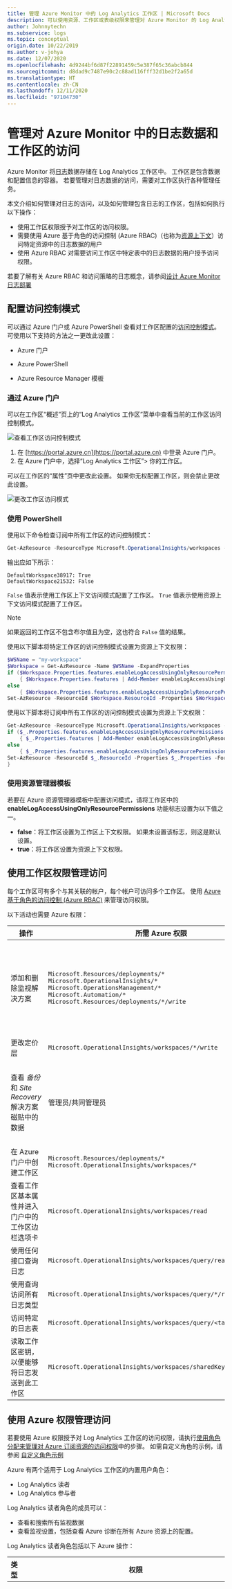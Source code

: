 ```yaml
---
title: 管理 Azure Monitor 中的 Log Analytics 工作区 | Microsoft Docs
description: 可以使用资源、工作区或表级权限来管理对 Azure Monitor 的 Log Analytics 工作区中存储的数据的访问。 本文详细介绍如何完成这些操作。
author: Johnnytechn
ms.subservice: logs
ms.topic: conceptual
origin.date: 10/22/2019
ms.author: v-johya
ms.date: 12/07/2020
ms.openlocfilehash: 4d9244bf6d87f22891459c5e387f65c36abcb844
ms.sourcegitcommit: d8dad9c7487e90c2c88ad116fff32d1be2f2a65d
ms.translationtype: HT
ms.contentlocale: zh-CN
ms.lasthandoff: 12/11/2020
ms.locfileid: "97104730"
---
```

# <a name="manage-access-to-log-data-and-workspaces-in-azure-monitor"></a>管理对 Azure Monitor 中的日志数据和工作区的访问

Azure Monitor 将[日志](data-platform-logs.md)数据存储在 Log Analytics 工作区中。 工作区是包含数据和配置信息的容器。 若要管理对日志数据的访问，需要对工作区执行各种管理任务。

本文介绍如何管理对日志的访问，以及如何管理包含日志的工作区，包括如何执行以下操作： 

* 使用工作区权限授予对工作区的访问权限。
* 需要使用 Azure 基于角色的访问控制 (Azure RBAC)（也称为[资源上下文](design-logs-deployment.md#access-mode)）访问特定资源中的日志数据的用户
* 使用 Azure RBAC 对需要访问工作区中特定表中的日志数据的用户授予访问权限。

若要了解有关 Azure RBAC 和访问策略的日志概念，请参阅[设计 Azure Monitor 日志部署](design-logs-deployment.md)

## <a name="configure-access-control-mode"></a>配置访问控制模式

可以通过 Azure 门户或 Azure PowerShell 查看对工作区配置的[访问控制模式](design-logs-deployment.md)。  可使用以下支持的方法之一更改此设置：

* Azure 门户

* Azure PowerShell

* Azure Resource Manager 模板

### <a name="from-the-azure-portal"></a>通过 Azure 门户

可以在工作区“概述”页上的“Log Analytics 工作区”菜单中查看当前的工作区访问控制模式。 

![查看工作区访问控制模式](./media/manage-access/view-access-control-mode.png)

1. 在 [https://portal.azure.cn](https://portal.azure.cn) 中登录 Azure 门户。
1. 在 Azure 门户中，选择“Log Analytics 工作区”> 你的工作区。

可以在工作区的“属性”页中更改此设置。 如果你无权配置工作区，则会禁止更改此设置。

![更改工作区访问模式](./media/manage-access/change-access-control-mode.png)

### <a name="using-powershell"></a>使用 PowerShell

使用以下命令检查订阅中所有工作区的访问控制模式：

```powershell
Get-AzResource -ResourceType Microsoft.OperationalInsights/workspaces -ExpandProperties | foreach {$_.Name + ": " + $_.Properties.features.enableLogAccessUsingOnlyResourcePermissions}
```

输出应如下所示：

```
DefaultWorkspace38917: True
DefaultWorkspace21532: False
```

`False` 值表示使用工作区上下文访问模式配置了工作区。  `True` 值表示使用资源上下文访问模式配置了工作区。

> [!NOTE]
> 如果返回的工作区不包含布尔值且为空，这也符合 `False` 值的结果。
>

使用以下脚本将特定工作区的访问控制模式设置为资源上下文权限：

```powershell
$WSName = "my-workspace"
$Workspace = Get-AzResource -Name $WSName -ExpandProperties
if ($Workspace.Properties.features.enableLogAccessUsingOnlyResourcePermissions -eq $null)
    { $Workspace.Properties.features | Add-Member enableLogAccessUsingOnlyResourcePermissions $true -Force }
else
    { $Workspace.Properties.features.enableLogAccessUsingOnlyResourcePermissions = $true }
Set-AzResource -ResourceId $Workspace.ResourceId -Properties $Workspace.Properties -Force
```

使用以下脚本将订阅中所有工作区的访问控制模式设置为资源上下文权限：

```powershell
Get-AzResource -ResourceType Microsoft.OperationalInsights/workspaces -ExpandProperties | foreach {
if ($_.Properties.features.enableLogAccessUsingOnlyResourcePermissions -eq $null)
    { $_.Properties.features | Add-Member enableLogAccessUsingOnlyResourcePermissions $true -Force }
else
    { $_.Properties.features.enableLogAccessUsingOnlyResourcePermissions = $true }
Set-AzResource -ResourceId $_.ResourceId -Properties $_.Properties -Force
}
```

### <a name="using-a-resource-manager-template"></a>使用资源管理器模板

若要在 Azure 资源管理器模板中配置访问模式，请将工作区中的 **enableLogAccessUsingOnlyResourcePermissions** 功能标志设置为以下值之一。

* **false**：将工作区设置为工作区上下文权限。 如果未设置该标志，则这是默认设置。
* **true**：将工作区设置为资源上下文权限。

## <a name="manage-access-using-workspace-permissions"></a>使用工作区权限管理访问

每个工作区可有多个与其关联的帐户，每个帐户可访问多个工作区。 使用 [Azure 基于角色的访问控制 (Azure RBAC)](../../role-based-access-control/role-assignments-portal.md) 来管理访问权限。

以下活动也需要 Azure 权限：

|操作 |所需 Azure 权限 |注释 |
|-------|-------------------------|------|
| 添加和删除监视解决方案 | `Microsoft.Resources/deployments/*` <br> `Microsoft.OperationalInsights/*` <br> `Microsoft.OperationsManagement/*` <br> `Microsoft.Automation/*` <br> `Microsoft.Resources/deployments/*/write` | 需要在资源组或订阅级别授予这些权限。 |
| 更改定价层 | `Microsoft.OperationalInsights/workspaces/*/write` | |
| 查看 *备份* 和 *Site Recovery* 解决方案磁贴中的数据 | 管理员/共同管理员 | 访问通过经典部署模型部署的资源 |
| 在 Azure 门户中创建工作区 | `Microsoft.Resources/deployments/*` <br> `Microsoft.OperationalInsights/workspaces/*` ||
| 查看工作区基本属性并进入门户中的工作区边栏选项卡 | `Microsoft.OperationalInsights/workspaces/read` ||
| 使用任何接口查询日志 | `Microsoft.OperationalInsights/workspaces/query/read` ||
| 使用查询访问所有日志类型 | `Microsoft.OperationalInsights/workspaces/query/*/read` ||
| 访问特定的日志表 | `Microsoft.OperationalInsights/workspaces/query/<table_name>/read` ||
| 读取工作区密钥，以便能够将日志发送到此工作区 | `Microsoft.OperationalInsights/workspaces/sharedKeys/action` ||

## <a name="manage-access-using-azure-permissions"></a>使用 Azure 权限管理访问

若要使用 Azure 权限授予对 Log Analytics 工作区的访问权限，请执行[使用角色分配来管理对 Azure 订阅资源的访问权限](../../role-based-access-control/role-assignments-portal.md)中的步骤。 如需自定义角色的示例，请参阅 [自定义角色示例](#custom-role-examples)

Azure 有两个适用于 Log Analytics 工作区的内置用户角色：

* Log Analytics 读者
* Log Analytics 参与者

Log Analytics 读者角色的成员可以：

* 查看和搜索所有监视数据
* 查看监视设置，包括查看 Azure 诊断在所有 Azure 资源上的配置。

Log Analytics 读者角色包括以下 Azure 操作：

| 类型    | 权限 | 说明 |
| ------- | ---------- | ----------- |
| 操作 | `*/read`   | 能够查看所有 Azure 资源和资源配置。 包括查看： <br> 虚拟机扩展状态 <br> Azure 诊断在资源上的配置 <br> 所有资源的所有属性和设置。 <br> 对于工作区，它允许使用完全不受限制的权限来读取工作区设置，并对数据执行查询。 请参阅上述更细化的选项。 |
| 操作 | `Microsoft.OperationalInsights/workspaces/analytics/query/action` | 已弃用，无需将其分配给用户。 |
| 操作 | `Microsoft.OperationalInsights/workspaces/search/action` | 已弃用，无需将其分配给用户。 |
| 操作 | `Microsoft.Support/*` | 能够打开支持案例 |
|非操作 | `Microsoft.OperationalInsights/workspaces/sharedKeys/read` | 防止读取工作区密钥，该密钥是使用数据集合 API 和安装代理所必需的。 这可以防止用户向工作区添加新资源 |

Log Analytics 参与者角色的成员可以：

* 包括“Log Analytics 读取者角色”的所有特权，允许用户读取所有监视数据
* 创建和配置自动化帐户
* 添加和删除管理解决方案

    > [!NOTE]
    > 若要成功执行最后两个操作，需要在资源组或订阅级别授予此权限。

* 读取存储帐户密钥
* 从 Azure 存储配置日志收集
* 编辑 Azure 资源的监视设置，包括
  * 将 VM 扩展添加到 VM
  * 在所有 Azure 资源上配置 Azure 诊断

> [!NOTE]
> 可以使用此功能向虚拟机添加虚拟机扩展，获取对虚拟机的完全控制。

Log Analytics 参与者角色包括以下 Azure 操作：

| 权限 | 说明 |
| ---------- | ----------- |
| `*/read`     | 能够查看所有资源和资源配置。 包括查看： <br> 虚拟机扩展状态 <br> Azure 诊断在资源上的配置 <br> 所有资源的所有属性和设置。 <br> 对于工作区，它允许使用完全不受限制的权限来读取工作区设置，并对数据执行查询。 请参阅上述更细化的选项。 |
| `Microsoft.Automation/automationAccounts/*` | 能够创建和配置 Azure 自动化帐户，包括添加和编辑 runbook |
| `Microsoft.ClassicCompute/virtualMachines/extensions/*` <br> `Microsoft.Compute/virtualMachines/extensions/*` | 添加、更新和删除虚拟机扩展，包括 Microsoft Monitoring Agent 扩展和 OMS Agent for Linux 扩展 |
| `Microsoft.ClassicStorage/storageAccounts/listKeys/action` <br> `Microsoft.Storage/storageAccounts/listKeys/action` | 查看存储帐户密钥。 在将 Log Analytics 配置为从 Azure 存储帐户读取日志时需要 |
| `Microsoft.Insights/alertRules/*` | 添加、更新和删除警报规则 |
| `Microsoft.Insights/diagnosticSettings/*` | 添加、更新和删除 Azure 资源上的诊断设置 |
| `Microsoft.OperationalInsights/*` | 添加、更新和删除 Log Analytics 工作区的配置。 若要编辑工作区高级设置，用户需要 `Microsoft.OperationalInsights/workspaces/write`。 |
| `Microsoft.OperationsManagement/*` | 添加和删除管理解决方案 |
| `Microsoft.Resources/deployments/*` | 创建和删除部署。 添加和删除解决方案、工作区和自动化帐户所必需 |
| `Microsoft.Resources/subscriptions/resourcegroups/deployments/*` | 创建和删除部署。 添加和删除解决方案、工作区和自动化帐户所必需 |

若要添加和删除用户角色的用户，必须拥有 `Microsoft.Authorization/*/Delete` 和 `Microsoft.Authorization/*/Write` 权限。

使用这些角色为用户提供不同范围的访问权限：

* 订阅 - 访问订阅中的所有工作区
* 资源组 - 访问资源组中的所有工作区
* 资源 - 仅访问指定工作区

我们建议在资源级别（工作区）执行分配，以确保准确的访问控制。 使用[自定义角色](../../role-based-access-control/custom-roles.md)，创建具有所需的特定权限的角色。

### <a name="resource-permissions"></a>资源权限

当用户使用资源上下文访问权限查询工作区中的日志时，他们对资源拥有以下权限：

| 权限 | 说明 |
| ---------- | ----------- |
| `Microsoft.Insights/logs/<tableName>/read`<br><br>示例:<br>`Microsoft.Insights/logs/*/read`<br>`Microsoft.Insights/logs/Heartbeat/read` | 可以查看资源的所有日志数据。  |
| `Microsoft.Insights/diagnosticSettings/write` | 可配置诊断设置以允许设置此资源的日志。 |

`/read` 权限通常是从含有 _\*/read 或_ _\*_ 权限的角色授予的，例如内置的 [读取者](../../role-based-access-control/built-in-roles.md#reader)和 [参与者](../../role-based-access-control/built-in-roles.md#contributor)角色。 包含特定操作的自定义角色或专用内置角色可能没有此权限。

若要针对不同的表创建不同的访问控制，请参阅下面的[定义按表进行的访问控制](#table-level-azure-rbac)。

## <a name="custom-role-examples"></a>自定义角色示例

1. 若要授予用户从其资源访问日志数据的权限，请执行以下操作：

    * 将工作区访问控制模式配置为 **使用工作区或资源权限**

    * 向用户授予对其资源的 `*/read` 或 `Microsoft.Insights/logs/*/read` 权限。 如果已经为用户分配了对工作区的“[Log Analytics 读取者](../../role-based-access-control/built-in-roles.md#reader)”角色，则不需要执行额外的操作。

2. 若要授予用户从其资源访问日志数据的权限并将其资源配置为向工作区发送日志，请执行以下操作：

    * 将工作区访问控制模式配置为 **使用工作区或资源权限**

    * 为用户授予对工作区的以下权限：`Microsoft.OperationalInsights/workspaces/read` 和 `Microsoft.OperationalInsights/workspaces/sharedKeys/action`。 用户无法使用这些权限执行任何工作区级别的查询。 他们只能枚举工作区，并将其用作诊断设置或代理配置的目标。

    * 为用户授予对其资源的以下权限：`Microsoft.Insights/logs/*/read` 和 `Microsoft.Insights/diagnosticSettings/write`。 如果已经为用户分配了 [Log Analytics 参与者](../../role-based-access-control/built-in-roles.md#contributor)角色、“读取者”角色或者为其授予了对此资源的 `*/read` 权限，则不需要执行额外的操作。

3. 若要为用户授予从其资源访问日志数据的权限，但不允许他们读取安全事件和发送数据，请执行以下操作：

    * 将工作区访问控制模式配置为 **使用工作区或资源权限**

    * 为用户授予对其资源的以下权限：`Microsoft.Insights/logs/*/read`。

    * 添加以下 NonAction 以阻止用户读取 SecurityEvent 类型：`Microsoft.Insights/logs/SecurityEvent/read`。 NonAction 应该与提供读取权限的操作 (`Microsoft.Insights/logs/*/read`) 包含在同一个自定义角色中。 如果用户从已分配到此资源或已分配到订阅或资源组的另一个角色继承读取操作，他们将能够读取所有日志类型。 如果他们继承 `*/read`（例如，“读取者”或“参与者”角色存在的此操作），也是如此。

4. 若要授予用户从其资源访问日志数据，以及从工作区读取所有 Azure AD 登录和更新管理解决方案日志数据的权限，请执行以下操作：

    * 将工作区访问控制模式配置为 **使用工作区或资源权限**

    * 为用户授予对工作区的以下权限： 

        * `Microsoft.OperationalInsights/workspaces/read` - 需要此权限用户才可以枚举工作区并在 Azure 门户中打开工作区边栏选项卡
        * `Microsoft.OperationalInsights/workspaces/query/read` - 需要此权限每位用户才可以执行查询
        * `Microsoft.OperationalInsights/workspaces/query/SigninLogs/read` - 需要此权限以读取 Azure AD 登录日志
        * `Microsoft.OperationalInsights/workspaces/query/Update/read` - 需要此权限以读取更新管理解决方案日志
        * `Microsoft.OperationalInsights/workspaces/query/UpdateRunProgress/read` - 需要此权限以读取更新管理解决方案日志
        * `Microsoft.OperationalInsights/workspaces/query/UpdateSummary/read` - 需要此权限以读取更新管理日志
        * `Microsoft.OperationalInsights/workspaces/query/Heartbeat/read` - 需要此权限以使用更新管理解决方案
        * `Microsoft.OperationalInsights/workspaces/query/ComputerGroup/read` - 需要此权限以使用更新管理解决方案

    * 为用户授予对其资源的以下权限：分配给“读取者”角色的 `*/read`，或 `Microsoft.Insights/logs/*/read`。 

## <a name="table-level-azure-rbac"></a>表级别 Azure RBAC

使用表级 Azure RBAC 可以针对 Log Analytics 工作区中的数据定义更精细的控制，此外还能分配其他权限。 使用此控制措施可以定义仅供特定一组用户访问的特定数据类型。

使用 [Azure 自定义角色](../../role-based-access-control/custom-roles.md)实现表访问控制，以授予对工作区中特定[表](./data-platform-logs.md)的访问权限。 无论用户的[访问模式](design-logs-deployment.md#access-mode)是什么，这些角色都会应用到使用工作区上下文或者资源上下文[访问控制模式](design-logs-deployment.md#access-control-mode)的工作区。

使用以下操作创建[自定义角色](../../role-based-access-control/custom-roles.md)，以定义对表访问控制的访问权限。

* 若要授予对某个表的访问权限，请将该表包含在角色定义的 **Actions** 节中。 若要从允许的 **操作** 中减去访问权限，请将其包含在 **NotActions** 节中。
* 使用“Microsoft.OperationalInsights/workspaces/query/*”指定所有表。

例如，若要创建一个有权访问 _Heartbeat_ 和 _AzureActivity_ 表的角色，请使用以下操作创建自定义角色：

```
"Actions":  [
    "Microsoft.OperationalInsights/workspaces/read",
    "Microsoft.OperationalInsights/workspaces/query/read",
    "Microsoft.OperationalInsights/workspaces/query/Heartbeat/read",
    "Microsoft.OperationalInsights/workspaces/query/AzureActivity/read"
  ],
```

若要创建只能访问 _SecurityBaseline_ 表的角色，请使用以下操作创建自定义角色：

```
"Actions":  [
    "Microsoft.OperationalInsights/workspaces/read",
    "Microsoft.OperationalInsights/workspaces/query/read",
    "Microsoft.OperationalInsights/workspaces/query/SecurityBaseline/read"
],
```
以上示例定义了允许的表的列表。 此示例显示了当用户可以访问除 SecurityAlert 表之外的所有表时的阻止的列表定义：

```
"Actions":  [
    "Microsoft.OperationalInsights/workspaces/read",
    "Microsoft.OperationalInsights/workspaces/query/read",
    "Microsoft.OperationalInsights/workspaces/query/*/read"
],
"notActions":  [
    "Microsoft.OperationalInsights/workspaces/query/SecurityAlert/read"
],
```

### <a name="custom-logs"></a>自定义日志

 自定义日志是基于自定义日志和 HTTP 数据收集器 API 等数据源创建的。 识别日志类型的最简单方法是查看[日志架构中的自定义日志](../log-query/log-analytics-tutorial.md#table-schema)下所列的表。

 无法授予对单个自定义日志的访问权限，但可以授予对所有自定义日志的访问权限。 若要创建一个有权访问所有自定义日志的角色，请使用以下操作创建自定义角色：

```
"Actions":  [
    "Microsoft.OperationalInsights/workspaces/read",
    "Microsoft.OperationalInsights/workspaces/query/read",
    "Microsoft.OperationalInsights/workspaces/query/Tables.Custom/read"
],
```
管理对自定义日志访问权限的另一种方法是将其分配给 Azure 资源，然后使用资源上下文范例管理访问权限。 若要使用此方法，必须在通过 [HTTP 数据收集器 API](data-collector-api.md) 将数据引入到 Log Analytics 时，通过在 [x-ms-AzureResourceId](data-collector-api.md#request-headers) 标头中指定资源 ID 来将其包含在内。 资源 ID 必须有效，并且具有适用的访问规则。 如此处所述，引入日志后，对资源具有读取访问权限的用户可对其进行访问。

有时，自定义日志来自与特定资源不直接关联的源。 在这种情况下，只需创建一个资源组来管理对这些日志的访问权限。 资源组不会产生任何费用，但会提供有效的资源 ID 来控制对自定义日志的访问。 例如，如果特定防火墙正在发送自定义日志，创建一个名为“MyFireWallLogs”的资源组，并确保 API 请求中包含资源 ID“MyFireWallLogs”。 然后，仅有权访问 MyFireWallLogs 或具有完整工作区访问权限的用户才能访问防火墙日志记录。          

### <a name="considerations"></a>注意事项

* 如果为某个用户授予全局读取权限以及含有 _\*/read_ 操作的标准“读取者”或“参与者”角色，则会替代按表进行的访问控制，并向该用户授予所有日志数据的访问权限。
* 如果为某个用户授予按表访问权限但未授予其他任何权限，则该用户可以通过 API 访问日志数据，但不能通过 Azure 门户进行访问。 若要从 Azure 门户提供访问权限，请使用“Log Analytics 读取者”作为用户的基本角色。
* 无论任何其他权限设置如何，订阅管理员和所有者都有权访问所有数据类型。
* 应用按表进行的访问控制时，工作区所有者被视为类似于其他任何用户。
* 我们建议将角色分配到安全组而不是个人用户，以减少分配数目。 这还有助于使用现有的组管理工具来配置和验证访问权限。

## <a name="next-steps"></a>后续步骤

* 请参阅 [Log Analytics 代理概述](./log-analytics-agent.md)，以从数据中心或其他云环境中的计算机收集数据。

* 请参阅[收集有关 Azure 虚拟机的数据](../learn/quick-collect-azurevm.md)，以配置 Azure VM 的数据收集。


